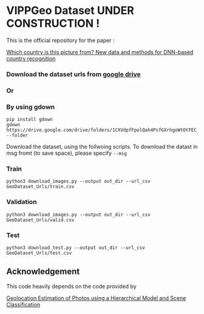 # VIPPGeo Dataset UNDER CONSTRUCTION !

This is the official repository for the paper : 

[Which country is this picture from? New data and methods for DNN-based country recognition](https://arxiv.org/pdf/2209.02429.pdf) 


### Download the dataset urls from [google drive](https://drive.google.com/drive/folders/1CXVdpfFpolQah4PsfGXrhgoWtOtFEC__?usp=sharing)

### Or 
### By using gdown

```
pip install gdown
gdown https://drive.google.com/drive/folders/1CXVdpfFpolQah4PsfGXrhgoWtOtFEC__ --folder
```

Download the dataset, using the follwoing scripts. To download the datast in msg fromt (to save space), please specify ``` --msg ```
&nbsp;
### Train 
    python3 download_images.py --output out_dir --url_csv GeoDataset_Urls/train.csv 

### Validation
    python3 download_images.py --output out_dir --url_csv GeoDataset_Urls/valid.csv  
### Test 
    python3 download_test.py --output out_dir --url_csv GeoDataset_Urls/test.csv 

## Acknowledgement 

This code heavily depends on the code provided by 

[Geolocation Estimation of Photos using a Hierarchical Model and Scene Classification](https://github.com/TIBHannover/GeoEstimation) 
